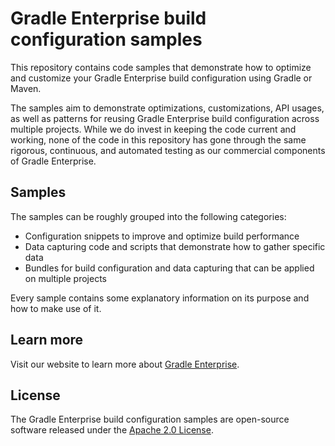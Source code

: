 # Gradle Enterprise build configuration samples

This repository contains code samples that demonstrate how to optimize and customize your Gradle Enterprise build configuration using Gradle or Maven.

The samples aim to demonstrate optimizations, customizations, API usages, as well as patterns for reusing Gradle Enterprise build configuration across multiple projects. While we do invest in keeping the code current and working, none of the code in this repository has gone through the same rigorous, continuous, and automated testing as our commercial components of Gradle Enterprise.

## Samples

The samples can be roughly grouped into the following categories:

 - Configuration snippets to improve and optimize build performance
 - Data capturing code and scripts that demonstrate how to gather specific data
 - Bundles for build configuration and data capturing that can be applied on multiple projects

Every sample contains some explanatory information on its purpose and how to make use of it.

## Learn more

Visit our website to learn more about [Gradle Enterprise][gradle-enterprise].

## License

The Gradle Enterprise build configuration samples are open-source software released under the [Apache 2.0 License][apache-license].

[gradle-enterprise]: https://gradle.com/enterprise
[apache-license]: https://www.apache.org/licenses/LICENSE-2.0.html
